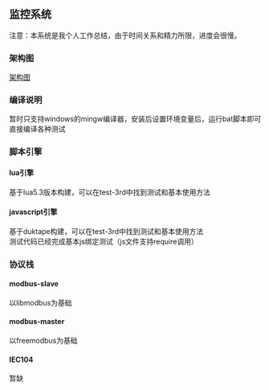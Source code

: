 ## 监控系统
注意：本系统是我个人工作总结，由于时间关系和精力所限，进度会很慢。

### 架构图
[架构图](doc/architecture.png)


### 编译说明
暂时只支持windows的mingw编译器，安装后设置环境变量后，运行bat脚本即可直接编译各种测试

### 脚本引擎

#### lua引擎
基于lua5.3版本构建，可以在test-3rd中找到测试和基本使用方法

#### javascript引擎
基于duktape构建，可以在test-3rd中找到测试和基本使用方法  
测试代码已经完成基本js绑定测试（js文件支持require调用）  

### 协议栈

#### modbus-slave
以libmodbus为基础

#### modbus-master
以freemodbus为基础

#### IEC104
暂缺